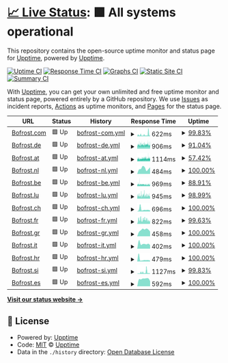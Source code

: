 # [📈 Live Status](https://demo.upptime.js.org): <!--live status--> **🟩 All systems operational**

This repository contains the open-source uptime monitor and status page for [Upptime](https://upptime.js.org), powered by [Upptime](https://github.com/upptime/upptime).

[![Uptime CI](https://github.com/Ckal/uptime/Ckal/uptime/workflows/Uptime%20CI/badge.svg)](https://github.com/Ckal/uptime/Ckal/uptime/actions?query=workflow%3A%22Uptime+CI%22)
[![Response Time CI](https://github.com/Ckal/uptime/Ckal/uptime/workflows/Response%20Time%20CI/badge.svg)](https://github.com/Ckal/uptime/Ckal/uptime/actions?query=workflow%3A%22Response+Time+CI%22)
[![Graphs CI](https://github.com/Ckal/uptime/Ckal/uptime/workflows/Graphs%20CI/badge.svg)](https://github.com/Ckal/uptime/Ckal/uptime/actions?query=workflow%3A%22Graphs+CI%22)
[![Static Site CI](https://github.com/Ckal/uptime/Ckal/uptime/workflows/Static%20Site%20CI/badge.svg)](https://github.com/Ckal/uptime/Ckal/uptime/actions?query=workflow%3A%22Static+Site+CI%22)
[![Summary CI](https://github.com/Ckal/uptime/Ckal/uptime/workflows/Summary%20CI/badge.svg)](https://github.com/Ckal/uptime/Ckal/uptime/actions?query=workflow%3A%22Summary+CI%22)

With [Upptime](https://upptime.js.org), you can get your own unlimited and free uptime monitor and status page, powered entirely by a GitHub repository. We use [Issues](https://github.com/upptime/upptime/issues) as incident reports, [Actions](https://github.com/Ckal/uptime/Ckal/uptime/actions) as uptime monitors, and [Pages](https://demo.upptime.js.org) for the status page.

<!--start: status pages-->
<!-- This summary is generated by Upptime (https://github.com/upptime/upptime) -->
<!-- Do not edit this manually, your changes will be overwritten -->
<!-- prettier-ignore -->
| URL | Status | History | Response Time | Uptime |
| --- | ------ | ------- | ------------- | ------ |
| <img alt="" src="https://icons.duckduckgo.com/ip3/www.bofrost.com.ico" height="13"> [Bofrost.com](https://www.bofrost.com) | 🟩 Up | [bofrost-com.yml](https://github.com/Ckal/Uptime/commits/HEAD/history/bofrost-com.yml) | <details><summary><img alt="Response time graph" src="./graphs/bofrost-com/response-time-week.png" height="20"> 622ms</summary><br><a href="https://Ckal.github.io/Uptime/history/bofrost-com"><img alt="Response time 594" src="https://img.shields.io/endpoint?url=https%3A%2F%2Fraw.githubusercontent.com%2FCkal%2FUptime%2FHEAD%2Fapi%2Fbofrost-com%2Fresponse-time.json"></a><br><a href="https://Ckal.github.io/Uptime/history/bofrost-com"><img alt="24-hour response time 628" src="https://img.shields.io/endpoint?url=https%3A%2F%2Fraw.githubusercontent.com%2FCkal%2FUptime%2FHEAD%2Fapi%2Fbofrost-com%2Fresponse-time-day.json"></a><br><a href="https://Ckal.github.io/Uptime/history/bofrost-com"><img alt="7-day response time 622" src="https://img.shields.io/endpoint?url=https%3A%2F%2Fraw.githubusercontent.com%2FCkal%2FUptime%2FHEAD%2Fapi%2Fbofrost-com%2Fresponse-time-week.json"></a><br><a href="https://Ckal.github.io/Uptime/history/bofrost-com"><img alt="30-day response time 466" src="https://img.shields.io/endpoint?url=https%3A%2F%2Fraw.githubusercontent.com%2FCkal%2FUptime%2FHEAD%2Fapi%2Fbofrost-com%2Fresponse-time-month.json"></a><br><a href="https://Ckal.github.io/Uptime/history/bofrost-com"><img alt="1-year response time 594" src="https://img.shields.io/endpoint?url=https%3A%2F%2Fraw.githubusercontent.com%2FCkal%2FUptime%2FHEAD%2Fapi%2Fbofrost-com%2Fresponse-time-year.json"></a></details> | <details><summary><a href="https://Ckal.github.io/Uptime/history/bofrost-com">99.83%</a></summary><a href="https://Ckal.github.io/Uptime/history/bofrost-com"><img alt="All-time uptime 97.69%" src="https://img.shields.io/endpoint?url=https%3A%2F%2Fraw.githubusercontent.com%2FCkal%2FUptime%2FHEAD%2Fapi%2Fbofrost-com%2Fuptime.json"></a><br><a href="https://Ckal.github.io/Uptime/history/bofrost-com"><img alt="24-hour uptime 100.00%" src="https://img.shields.io/endpoint?url=https%3A%2F%2Fraw.githubusercontent.com%2FCkal%2FUptime%2FHEAD%2Fapi%2Fbofrost-com%2Fuptime-day.json"></a><br><a href="https://Ckal.github.io/Uptime/history/bofrost-com"><img alt="7-day uptime 99.83%" src="https://img.shields.io/endpoint?url=https%3A%2F%2Fraw.githubusercontent.com%2FCkal%2FUptime%2FHEAD%2Fapi%2Fbofrost-com%2Fuptime-week.json"></a><br><a href="https://Ckal.github.io/Uptime/history/bofrost-com"><img alt="30-day uptime 99.64%" src="https://img.shields.io/endpoint?url=https%3A%2F%2Fraw.githubusercontent.com%2FCkal%2FUptime%2FHEAD%2Fapi%2Fbofrost-com%2Fuptime-month.json"></a><br><a href="https://Ckal.github.io/Uptime/history/bofrost-com"><img alt="1-year uptime 97.69%" src="https://img.shields.io/endpoint?url=https%3A%2F%2Fraw.githubusercontent.com%2FCkal%2FUptime%2FHEAD%2Fapi%2Fbofrost-com%2Fuptime-year.json"></a></details>
| <img alt="" src="https://icons.duckduckgo.com/ip3/www.bofrost.de.ico" height="13"> [Bofrost.de](https://www.bofrost.de) | 🟩 Up | [bofrost-de.yml](https://github.com/Ckal/Uptime/commits/HEAD/history/bofrost-de.yml) | <details><summary><img alt="Response time graph" src="./graphs/bofrost-de/response-time-week.png" height="20"> 906ms</summary><br><a href="https://Ckal.github.io/Uptime/history/bofrost-de"><img alt="Response time 881" src="https://img.shields.io/endpoint?url=https%3A%2F%2Fraw.githubusercontent.com%2FCkal%2FUptime%2FHEAD%2Fapi%2Fbofrost-de%2Fresponse-time.json"></a><br><a href="https://Ckal.github.io/Uptime/history/bofrost-de"><img alt="24-hour response time 876" src="https://img.shields.io/endpoint?url=https%3A%2F%2Fraw.githubusercontent.com%2FCkal%2FUptime%2FHEAD%2Fapi%2Fbofrost-de%2Fresponse-time-day.json"></a><br><a href="https://Ckal.github.io/Uptime/history/bofrost-de"><img alt="7-day response time 906" src="https://img.shields.io/endpoint?url=https%3A%2F%2Fraw.githubusercontent.com%2FCkal%2FUptime%2FHEAD%2Fapi%2Fbofrost-de%2Fresponse-time-week.json"></a><br><a href="https://Ckal.github.io/Uptime/history/bofrost-de"><img alt="30-day response time 919" src="https://img.shields.io/endpoint?url=https%3A%2F%2Fraw.githubusercontent.com%2FCkal%2FUptime%2FHEAD%2Fapi%2Fbofrost-de%2Fresponse-time-month.json"></a><br><a href="https://Ckal.github.io/Uptime/history/bofrost-de"><img alt="1-year response time 881" src="https://img.shields.io/endpoint?url=https%3A%2F%2Fraw.githubusercontent.com%2FCkal%2FUptime%2FHEAD%2Fapi%2Fbofrost-de%2Fresponse-time-year.json"></a></details> | <details><summary><a href="https://Ckal.github.io/Uptime/history/bofrost-de">91.04%</a></summary><a href="https://Ckal.github.io/Uptime/history/bofrost-de"><img alt="All-time uptime 98.38%" src="https://img.shields.io/endpoint?url=https%3A%2F%2Fraw.githubusercontent.com%2FCkal%2FUptime%2FHEAD%2Fapi%2Fbofrost-de%2Fuptime.json"></a><br><a href="https://Ckal.github.io/Uptime/history/bofrost-de"><img alt="24-hour uptime 95.09%" src="https://img.shields.io/endpoint?url=https%3A%2F%2Fraw.githubusercontent.com%2FCkal%2FUptime%2FHEAD%2Fapi%2Fbofrost-de%2Fuptime-day.json"></a><br><a href="https://Ckal.github.io/Uptime/history/bofrost-de"><img alt="7-day uptime 91.04%" src="https://img.shields.io/endpoint?url=https%3A%2F%2Fraw.githubusercontent.com%2FCkal%2FUptime%2FHEAD%2Fapi%2Fbofrost-de%2Fuptime-week.json"></a><br><a href="https://Ckal.github.io/Uptime/history/bofrost-de"><img alt="30-day uptime 93.04%" src="https://img.shields.io/endpoint?url=https%3A%2F%2Fraw.githubusercontent.com%2FCkal%2FUptime%2FHEAD%2Fapi%2Fbofrost-de%2Fuptime-month.json"></a><br><a href="https://Ckal.github.io/Uptime/history/bofrost-de"><img alt="1-year uptime 98.38%" src="https://img.shields.io/endpoint?url=https%3A%2F%2Fraw.githubusercontent.com%2FCkal%2FUptime%2FHEAD%2Fapi%2Fbofrost-de%2Fuptime-year.json"></a></details>
| <img alt="" src="https://icons.duckduckgo.com/ip3/www.bofrost.at.ico" height="13"> [Bofrost.at](https://www.bofrost.at) | 🟩 Up | [bofrost-at.yml](https://github.com/Ckal/Uptime/commits/HEAD/history/bofrost-at.yml) | <details><summary><img alt="Response time graph" src="./graphs/bofrost-at/response-time-week.png" height="20"> 1114ms</summary><br><a href="https://Ckal.github.io/Uptime/history/bofrost-at"><img alt="Response time 1040" src="https://img.shields.io/endpoint?url=https%3A%2F%2Fraw.githubusercontent.com%2FCkal%2FUptime%2FHEAD%2Fapi%2Fbofrost-at%2Fresponse-time.json"></a><br><a href="https://Ckal.github.io/Uptime/history/bofrost-at"><img alt="24-hour response time 1094" src="https://img.shields.io/endpoint?url=https%3A%2F%2Fraw.githubusercontent.com%2FCkal%2FUptime%2FHEAD%2Fapi%2Fbofrost-at%2Fresponse-time-day.json"></a><br><a href="https://Ckal.github.io/Uptime/history/bofrost-at"><img alt="7-day response time 1114" src="https://img.shields.io/endpoint?url=https%3A%2F%2Fraw.githubusercontent.com%2FCkal%2FUptime%2FHEAD%2Fapi%2Fbofrost-at%2Fresponse-time-week.json"></a><br><a href="https://Ckal.github.io/Uptime/history/bofrost-at"><img alt="30-day response time 1065" src="https://img.shields.io/endpoint?url=https%3A%2F%2Fraw.githubusercontent.com%2FCkal%2FUptime%2FHEAD%2Fapi%2Fbofrost-at%2Fresponse-time-month.json"></a><br><a href="https://Ckal.github.io/Uptime/history/bofrost-at"><img alt="1-year response time 1040" src="https://img.shields.io/endpoint?url=https%3A%2F%2Fraw.githubusercontent.com%2FCkal%2FUptime%2FHEAD%2Fapi%2Fbofrost-at%2Fresponse-time-year.json"></a></details> | <details><summary><a href="https://Ckal.github.io/Uptime/history/bofrost-at">57.42%</a></summary><a href="https://Ckal.github.io/Uptime/history/bofrost-at"><img alt="All-time uptime 97.72%" src="https://img.shields.io/endpoint?url=https%3A%2F%2Fraw.githubusercontent.com%2FCkal%2FUptime%2FHEAD%2Fapi%2Fbofrost-at%2Fuptime.json"></a><br><a href="https://Ckal.github.io/Uptime/history/bofrost-at"><img alt="24-hour uptime 55.58%" src="https://img.shields.io/endpoint?url=https%3A%2F%2Fraw.githubusercontent.com%2FCkal%2FUptime%2FHEAD%2Fapi%2Fbofrost-at%2Fuptime-day.json"></a><br><a href="https://Ckal.github.io/Uptime/history/bofrost-at"><img alt="7-day uptime 57.42%" src="https://img.shields.io/endpoint?url=https%3A%2F%2Fraw.githubusercontent.com%2FCkal%2FUptime%2FHEAD%2Fapi%2Fbofrost-at%2Fuptime-week.json"></a><br><a href="https://Ckal.github.io/Uptime/history/bofrost-at"><img alt="30-day uptime 90.20%" src="https://img.shields.io/endpoint?url=https%3A%2F%2Fraw.githubusercontent.com%2FCkal%2FUptime%2FHEAD%2Fapi%2Fbofrost-at%2Fuptime-month.json"></a><br><a href="https://Ckal.github.io/Uptime/history/bofrost-at"><img alt="1-year uptime 97.72%" src="https://img.shields.io/endpoint?url=https%3A%2F%2Fraw.githubusercontent.com%2FCkal%2FUptime%2FHEAD%2Fapi%2Fbofrost-at%2Fuptime-year.json"></a></details>
| <img alt="" src="https://icons.duckduckgo.com/ip3/www.bofrost.nl.ico" height="13"> [Bofrost.nl](https://www.bofrost.nl) | 🟩 Up | [bofrost-nl.yml](https://github.com/Ckal/Uptime/commits/HEAD/history/bofrost-nl.yml) | <details><summary><img alt="Response time graph" src="./graphs/bofrost-nl/response-time-week.png" height="20"> 484ms</summary><br><a href="https://Ckal.github.io/Uptime/history/bofrost-nl"><img alt="Response time 950" src="https://img.shields.io/endpoint?url=https%3A%2F%2Fraw.githubusercontent.com%2FCkal%2FUptime%2FHEAD%2Fapi%2Fbofrost-nl%2Fresponse-time.json"></a><br><a href="https://Ckal.github.io/Uptime/history/bofrost-nl"><img alt="24-hour response time 679" src="https://img.shields.io/endpoint?url=https%3A%2F%2Fraw.githubusercontent.com%2FCkal%2FUptime%2FHEAD%2Fapi%2Fbofrost-nl%2Fresponse-time-day.json"></a><br><a href="https://Ckal.github.io/Uptime/history/bofrost-nl"><img alt="7-day response time 484" src="https://img.shields.io/endpoint?url=https%3A%2F%2Fraw.githubusercontent.com%2FCkal%2FUptime%2FHEAD%2Fapi%2Fbofrost-nl%2Fresponse-time-week.json"></a><br><a href="https://Ckal.github.io/Uptime/history/bofrost-nl"><img alt="30-day response time 983" src="https://img.shields.io/endpoint?url=https%3A%2F%2Fraw.githubusercontent.com%2FCkal%2FUptime%2FHEAD%2Fapi%2Fbofrost-nl%2Fresponse-time-month.json"></a><br><a href="https://Ckal.github.io/Uptime/history/bofrost-nl"><img alt="1-year response time 950" src="https://img.shields.io/endpoint?url=https%3A%2F%2Fraw.githubusercontent.com%2FCkal%2FUptime%2FHEAD%2Fapi%2Fbofrost-nl%2Fresponse-time-year.json"></a></details> | <details><summary><a href="https://Ckal.github.io/Uptime/history/bofrost-nl">100.00%</a></summary><a href="https://Ckal.github.io/Uptime/history/bofrost-nl"><img alt="All-time uptime 98.58%" src="https://img.shields.io/endpoint?url=https%3A%2F%2Fraw.githubusercontent.com%2FCkal%2FUptime%2FHEAD%2Fapi%2Fbofrost-nl%2Fuptime.json"></a><br><a href="https://Ckal.github.io/Uptime/history/bofrost-nl"><img alt="24-hour uptime 100.00%" src="https://img.shields.io/endpoint?url=https%3A%2F%2Fraw.githubusercontent.com%2FCkal%2FUptime%2FHEAD%2Fapi%2Fbofrost-nl%2Fuptime-day.json"></a><br><a href="https://Ckal.github.io/Uptime/history/bofrost-nl"><img alt="7-day uptime 100.00%" src="https://img.shields.io/endpoint?url=https%3A%2F%2Fraw.githubusercontent.com%2FCkal%2FUptime%2FHEAD%2Fapi%2Fbofrost-nl%2Fuptime-week.json"></a><br><a href="https://Ckal.github.io/Uptime/history/bofrost-nl"><img alt="30-day uptime 93.92%" src="https://img.shields.io/endpoint?url=https%3A%2F%2Fraw.githubusercontent.com%2FCkal%2FUptime%2FHEAD%2Fapi%2Fbofrost-nl%2Fuptime-month.json"></a><br><a href="https://Ckal.github.io/Uptime/history/bofrost-nl"><img alt="1-year uptime 98.58%" src="https://img.shields.io/endpoint?url=https%3A%2F%2Fraw.githubusercontent.com%2FCkal%2FUptime%2FHEAD%2Fapi%2Fbofrost-nl%2Fuptime-year.json"></a></details>
| <img alt="" src="https://icons.duckduckgo.com/ip3/www.bofrost.be.ico" height="13"> [Bofrost.be](https://www.bofrost.be) | 🟩 Up | [bofrost-be.yml](https://github.com/Ckal/Uptime/commits/HEAD/history/bofrost-be.yml) | <details><summary><img alt="Response time graph" src="./graphs/bofrost-be/response-time-week.png" height="20"> 969ms</summary><br><a href="https://Ckal.github.io/Uptime/history/bofrost-be"><img alt="Response time 952" src="https://img.shields.io/endpoint?url=https%3A%2F%2Fraw.githubusercontent.com%2FCkal%2FUptime%2FHEAD%2Fapi%2Fbofrost-be%2Fresponse-time.json"></a><br><a href="https://Ckal.github.io/Uptime/history/bofrost-be"><img alt="24-hour response time 974" src="https://img.shields.io/endpoint?url=https%3A%2F%2Fraw.githubusercontent.com%2FCkal%2FUptime%2FHEAD%2Fapi%2Fbofrost-be%2Fresponse-time-day.json"></a><br><a href="https://Ckal.github.io/Uptime/history/bofrost-be"><img alt="7-day response time 969" src="https://img.shields.io/endpoint?url=https%3A%2F%2Fraw.githubusercontent.com%2FCkal%2FUptime%2FHEAD%2Fapi%2Fbofrost-be%2Fresponse-time-week.json"></a><br><a href="https://Ckal.github.io/Uptime/history/bofrost-be"><img alt="30-day response time 991" src="https://img.shields.io/endpoint?url=https%3A%2F%2Fraw.githubusercontent.com%2FCkal%2FUptime%2FHEAD%2Fapi%2Fbofrost-be%2Fresponse-time-month.json"></a><br><a href="https://Ckal.github.io/Uptime/history/bofrost-be"><img alt="1-year response time 952" src="https://img.shields.io/endpoint?url=https%3A%2F%2Fraw.githubusercontent.com%2FCkal%2FUptime%2FHEAD%2Fapi%2Fbofrost-be%2Fresponse-time-year.json"></a></details> | <details><summary><a href="https://Ckal.github.io/Uptime/history/bofrost-be">88.91%</a></summary><a href="https://Ckal.github.io/Uptime/history/bofrost-be"><img alt="All-time uptime 98.30%" src="https://img.shields.io/endpoint?url=https%3A%2F%2Fraw.githubusercontent.com%2FCkal%2FUptime%2FHEAD%2Fapi%2Fbofrost-be%2Fuptime.json"></a><br><a href="https://Ckal.github.io/Uptime/history/bofrost-be"><img alt="24-hour uptime 86.29%" src="https://img.shields.io/endpoint?url=https%3A%2F%2Fraw.githubusercontent.com%2FCkal%2FUptime%2FHEAD%2Fapi%2Fbofrost-be%2Fuptime-day.json"></a><br><a href="https://Ckal.github.io/Uptime/history/bofrost-be"><img alt="7-day uptime 88.91%" src="https://img.shields.io/endpoint?url=https%3A%2F%2Fraw.githubusercontent.com%2FCkal%2FUptime%2FHEAD%2Fapi%2Fbofrost-be%2Fuptime-week.json"></a><br><a href="https://Ckal.github.io/Uptime/history/bofrost-be"><img alt="30-day uptime 92.71%" src="https://img.shields.io/endpoint?url=https%3A%2F%2Fraw.githubusercontent.com%2FCkal%2FUptime%2FHEAD%2Fapi%2Fbofrost-be%2Fuptime-month.json"></a><br><a href="https://Ckal.github.io/Uptime/history/bofrost-be"><img alt="1-year uptime 98.30%" src="https://img.shields.io/endpoint?url=https%3A%2F%2Fraw.githubusercontent.com%2FCkal%2FUptime%2FHEAD%2Fapi%2Fbofrost-be%2Fuptime-year.json"></a></details>
| <img alt="" src="https://icons.duckduckgo.com/ip3/www.bofrost.lu.ico" height="13"> [Bofrost.lu](https://www.bofrost.lu) | 🟩 Up | [bofrost-lu.yml](https://github.com/Ckal/Uptime/commits/HEAD/history/bofrost-lu.yml) | <details><summary><img alt="Response time graph" src="./graphs/bofrost-lu/response-time-week.png" height="20"> 945ms</summary><br><a href="https://Ckal.github.io/Uptime/history/bofrost-lu"><img alt="Response time 855" src="https://img.shields.io/endpoint?url=https%3A%2F%2Fraw.githubusercontent.com%2FCkal%2FUptime%2FHEAD%2Fapi%2Fbofrost-lu%2Fresponse-time.json"></a><br><a href="https://Ckal.github.io/Uptime/history/bofrost-lu"><img alt="24-hour response time 811" src="https://img.shields.io/endpoint?url=https%3A%2F%2Fraw.githubusercontent.com%2FCkal%2FUptime%2FHEAD%2Fapi%2Fbofrost-lu%2Fresponse-time-day.json"></a><br><a href="https://Ckal.github.io/Uptime/history/bofrost-lu"><img alt="7-day response time 945" src="https://img.shields.io/endpoint?url=https%3A%2F%2Fraw.githubusercontent.com%2FCkal%2FUptime%2FHEAD%2Fapi%2Fbofrost-lu%2Fresponse-time-week.json"></a><br><a href="https://Ckal.github.io/Uptime/history/bofrost-lu"><img alt="30-day response time 911" src="https://img.shields.io/endpoint?url=https%3A%2F%2Fraw.githubusercontent.com%2FCkal%2FUptime%2FHEAD%2Fapi%2Fbofrost-lu%2Fresponse-time-month.json"></a><br><a href="https://Ckal.github.io/Uptime/history/bofrost-lu"><img alt="1-year response time 855" src="https://img.shields.io/endpoint?url=https%3A%2F%2Fraw.githubusercontent.com%2FCkal%2FUptime%2FHEAD%2Fapi%2Fbofrost-lu%2Fresponse-time-year.json"></a></details> | <details><summary><a href="https://Ckal.github.io/Uptime/history/bofrost-lu">98.99%</a></summary><a href="https://Ckal.github.io/Uptime/history/bofrost-lu"><img alt="All-time uptime 99.02%" src="https://img.shields.io/endpoint?url=https%3A%2F%2Fraw.githubusercontent.com%2FCkal%2FUptime%2FHEAD%2Fapi%2Fbofrost-lu%2Fuptime.json"></a><br><a href="https://Ckal.github.io/Uptime/history/bofrost-lu"><img alt="24-hour uptime 100.00%" src="https://img.shields.io/endpoint?url=https%3A%2F%2Fraw.githubusercontent.com%2FCkal%2FUptime%2FHEAD%2Fapi%2Fbofrost-lu%2Fuptime-day.json"></a><br><a href="https://Ckal.github.io/Uptime/history/bofrost-lu"><img alt="7-day uptime 98.99%" src="https://img.shields.io/endpoint?url=https%3A%2F%2Fraw.githubusercontent.com%2FCkal%2FUptime%2FHEAD%2Fapi%2Fbofrost-lu%2Fuptime-week.json"></a><br><a href="https://Ckal.github.io/Uptime/history/bofrost-lu"><img alt="30-day uptime 96.94%" src="https://img.shields.io/endpoint?url=https%3A%2F%2Fraw.githubusercontent.com%2FCkal%2FUptime%2FHEAD%2Fapi%2Fbofrost-lu%2Fuptime-month.json"></a><br><a href="https://Ckal.github.io/Uptime/history/bofrost-lu"><img alt="1-year uptime 99.02%" src="https://img.shields.io/endpoint?url=https%3A%2F%2Fraw.githubusercontent.com%2FCkal%2FUptime%2FHEAD%2Fapi%2Fbofrost-lu%2Fuptime-year.json"></a></details>
| <img alt="" src="https://icons.duckduckgo.com/ip3/www.bofrost.ch.ico" height="13"> [Bofrost.ch](https://www.bofrost.ch) | 🟩 Up | [bofrost-ch.yml](https://github.com/Ckal/Uptime/commits/HEAD/history/bofrost-ch.yml) | <details><summary><img alt="Response time graph" src="./graphs/bofrost-ch/response-time-week.png" height="20"> 696ms</summary><br><a href="https://Ckal.github.io/Uptime/history/bofrost-ch"><img alt="Response time 668" src="https://img.shields.io/endpoint?url=https%3A%2F%2Fraw.githubusercontent.com%2FCkal%2FUptime%2FHEAD%2Fapi%2Fbofrost-ch%2Fresponse-time.json"></a><br><a href="https://Ckal.github.io/Uptime/history/bofrost-ch"><img alt="24-hour response time 506" src="https://img.shields.io/endpoint?url=https%3A%2F%2Fraw.githubusercontent.com%2FCkal%2FUptime%2FHEAD%2Fapi%2Fbofrost-ch%2Fresponse-time-day.json"></a><br><a href="https://Ckal.github.io/Uptime/history/bofrost-ch"><img alt="7-day response time 696" src="https://img.shields.io/endpoint?url=https%3A%2F%2Fraw.githubusercontent.com%2FCkal%2FUptime%2FHEAD%2Fapi%2Fbofrost-ch%2Fresponse-time-week.json"></a><br><a href="https://Ckal.github.io/Uptime/history/bofrost-ch"><img alt="30-day response time 641" src="https://img.shields.io/endpoint?url=https%3A%2F%2Fraw.githubusercontent.com%2FCkal%2FUptime%2FHEAD%2Fapi%2Fbofrost-ch%2Fresponse-time-month.json"></a><br><a href="https://Ckal.github.io/Uptime/history/bofrost-ch"><img alt="1-year response time 668" src="https://img.shields.io/endpoint?url=https%3A%2F%2Fraw.githubusercontent.com%2FCkal%2FUptime%2FHEAD%2Fapi%2Fbofrost-ch%2Fresponse-time-year.json"></a></details> | <details><summary><a href="https://Ckal.github.io/Uptime/history/bofrost-ch">100.00%</a></summary><a href="https://Ckal.github.io/Uptime/history/bofrost-ch"><img alt="All-time uptime 99.07%" src="https://img.shields.io/endpoint?url=https%3A%2F%2Fraw.githubusercontent.com%2FCkal%2FUptime%2FHEAD%2Fapi%2Fbofrost-ch%2Fuptime.json"></a><br><a href="https://Ckal.github.io/Uptime/history/bofrost-ch"><img alt="24-hour uptime 100.00%" src="https://img.shields.io/endpoint?url=https%3A%2F%2Fraw.githubusercontent.com%2FCkal%2FUptime%2FHEAD%2Fapi%2Fbofrost-ch%2Fuptime-day.json"></a><br><a href="https://Ckal.github.io/Uptime/history/bofrost-ch"><img alt="7-day uptime 100.00%" src="https://img.shields.io/endpoint?url=https%3A%2F%2Fraw.githubusercontent.com%2FCkal%2FUptime%2FHEAD%2Fapi%2Fbofrost-ch%2Fuptime-week.json"></a><br><a href="https://Ckal.github.io/Uptime/history/bofrost-ch"><img alt="30-day uptime 99.96%" src="https://img.shields.io/endpoint?url=https%3A%2F%2Fraw.githubusercontent.com%2FCkal%2FUptime%2FHEAD%2Fapi%2Fbofrost-ch%2Fuptime-month.json"></a><br><a href="https://Ckal.github.io/Uptime/history/bofrost-ch"><img alt="1-year uptime 99.07%" src="https://img.shields.io/endpoint?url=https%3A%2F%2Fraw.githubusercontent.com%2FCkal%2FUptime%2FHEAD%2Fapi%2Fbofrost-ch%2Fuptime-year.json"></a></details>
| <img alt="" src="https://icons.duckduckgo.com/ip3/www.bofrost.fr.ico" height="13"> [Bofrost.fr](https://www.bofrost.fr) | 🟩 Up | [bofrost-fr.yml](https://github.com/Ckal/Uptime/commits/HEAD/history/bofrost-fr.yml) | <details><summary><img alt="Response time graph" src="./graphs/bofrost-fr/response-time-week.png" height="20"> 822ms</summary><br><a href="https://Ckal.github.io/Uptime/history/bofrost-fr"><img alt="Response time 812" src="https://img.shields.io/endpoint?url=https%3A%2F%2Fraw.githubusercontent.com%2FCkal%2FUptime%2FHEAD%2Fapi%2Fbofrost-fr%2Fresponse-time.json"></a><br><a href="https://Ckal.github.io/Uptime/history/bofrost-fr"><img alt="24-hour response time 755" src="https://img.shields.io/endpoint?url=https%3A%2F%2Fraw.githubusercontent.com%2FCkal%2FUptime%2FHEAD%2Fapi%2Fbofrost-fr%2Fresponse-time-day.json"></a><br><a href="https://Ckal.github.io/Uptime/history/bofrost-fr"><img alt="7-day response time 822" src="https://img.shields.io/endpoint?url=https%3A%2F%2Fraw.githubusercontent.com%2FCkal%2FUptime%2FHEAD%2Fapi%2Fbofrost-fr%2Fresponse-time-week.json"></a><br><a href="https://Ckal.github.io/Uptime/history/bofrost-fr"><img alt="30-day response time 835" src="https://img.shields.io/endpoint?url=https%3A%2F%2Fraw.githubusercontent.com%2FCkal%2FUptime%2FHEAD%2Fapi%2Fbofrost-fr%2Fresponse-time-month.json"></a><br><a href="https://Ckal.github.io/Uptime/history/bofrost-fr"><img alt="1-year response time 812" src="https://img.shields.io/endpoint?url=https%3A%2F%2Fraw.githubusercontent.com%2FCkal%2FUptime%2FHEAD%2Fapi%2Fbofrost-fr%2Fresponse-time-year.json"></a></details> | <details><summary><a href="https://Ckal.github.io/Uptime/history/bofrost-fr">99.63%</a></summary><a href="https://Ckal.github.io/Uptime/history/bofrost-fr"><img alt="All-time uptime 98.88%" src="https://img.shields.io/endpoint?url=https%3A%2F%2Fraw.githubusercontent.com%2FCkal%2FUptime%2FHEAD%2Fapi%2Fbofrost-fr%2Fuptime.json"></a><br><a href="https://Ckal.github.io/Uptime/history/bofrost-fr"><img alt="24-hour uptime 100.00%" src="https://img.shields.io/endpoint?url=https%3A%2F%2Fraw.githubusercontent.com%2FCkal%2FUptime%2FHEAD%2Fapi%2Fbofrost-fr%2Fuptime-day.json"></a><br><a href="https://Ckal.github.io/Uptime/history/bofrost-fr"><img alt="7-day uptime 99.63%" src="https://img.shields.io/endpoint?url=https%3A%2F%2Fraw.githubusercontent.com%2FCkal%2FUptime%2FHEAD%2Fapi%2Fbofrost-fr%2Fuptime-week.json"></a><br><a href="https://Ckal.github.io/Uptime/history/bofrost-fr"><img alt="30-day uptime 96.97%" src="https://img.shields.io/endpoint?url=https%3A%2F%2Fraw.githubusercontent.com%2FCkal%2FUptime%2FHEAD%2Fapi%2Fbofrost-fr%2Fuptime-month.json"></a><br><a href="https://Ckal.github.io/Uptime/history/bofrost-fr"><img alt="1-year uptime 98.88%" src="https://img.shields.io/endpoint?url=https%3A%2F%2Fraw.githubusercontent.com%2FCkal%2FUptime%2FHEAD%2Fapi%2Fbofrost-fr%2Fuptime-year.json"></a></details>
| <img alt="" src="https://icons.duckduckgo.com/ip3/www.bofrost.gr.ico" height="13"> [Bofrost.gr](https://www.bofrost.gr) | 🟩 Up | [bofrost-gr.yml](https://github.com/Ckal/Uptime/commits/HEAD/history/bofrost-gr.yml) | <details><summary><img alt="Response time graph" src="./graphs/bofrost-gr/response-time-week.png" height="20"> 458ms</summary><br><a href="https://Ckal.github.io/Uptime/history/bofrost-gr"><img alt="Response time 658" src="https://img.shields.io/endpoint?url=https%3A%2F%2Fraw.githubusercontent.com%2FCkal%2FUptime%2FHEAD%2Fapi%2Fbofrost-gr%2Fresponse-time.json"></a><br><a href="https://Ckal.github.io/Uptime/history/bofrost-gr"><img alt="24-hour response time 465" src="https://img.shields.io/endpoint?url=https%3A%2F%2Fraw.githubusercontent.com%2FCkal%2FUptime%2FHEAD%2Fapi%2Fbofrost-gr%2Fresponse-time-day.json"></a><br><a href="https://Ckal.github.io/Uptime/history/bofrost-gr"><img alt="7-day response time 458" src="https://img.shields.io/endpoint?url=https%3A%2F%2Fraw.githubusercontent.com%2FCkal%2FUptime%2FHEAD%2Fapi%2Fbofrost-gr%2Fresponse-time-week.json"></a><br><a href="https://Ckal.github.io/Uptime/history/bofrost-gr"><img alt="30-day response time 466" src="https://img.shields.io/endpoint?url=https%3A%2F%2Fraw.githubusercontent.com%2FCkal%2FUptime%2FHEAD%2Fapi%2Fbofrost-gr%2Fresponse-time-month.json"></a><br><a href="https://Ckal.github.io/Uptime/history/bofrost-gr"><img alt="1-year response time 658" src="https://img.shields.io/endpoint?url=https%3A%2F%2Fraw.githubusercontent.com%2FCkal%2FUptime%2FHEAD%2Fapi%2Fbofrost-gr%2Fresponse-time-year.json"></a></details> | <details><summary><a href="https://Ckal.github.io/Uptime/history/bofrost-gr">100.00%</a></summary><a href="https://Ckal.github.io/Uptime/history/bofrost-gr"><img alt="All-time uptime 99.93%" src="https://img.shields.io/endpoint?url=https%3A%2F%2Fraw.githubusercontent.com%2FCkal%2FUptime%2FHEAD%2Fapi%2Fbofrost-gr%2Fuptime.json"></a><br><a href="https://Ckal.github.io/Uptime/history/bofrost-gr"><img alt="24-hour uptime 100.00%" src="https://img.shields.io/endpoint?url=https%3A%2F%2Fraw.githubusercontent.com%2FCkal%2FUptime%2FHEAD%2Fapi%2Fbofrost-gr%2Fuptime-day.json"></a><br><a href="https://Ckal.github.io/Uptime/history/bofrost-gr"><img alt="7-day uptime 100.00%" src="https://img.shields.io/endpoint?url=https%3A%2F%2Fraw.githubusercontent.com%2FCkal%2FUptime%2FHEAD%2Fapi%2Fbofrost-gr%2Fuptime-week.json"></a><br><a href="https://Ckal.github.io/Uptime/history/bofrost-gr"><img alt="30-day uptime 99.94%" src="https://img.shields.io/endpoint?url=https%3A%2F%2Fraw.githubusercontent.com%2FCkal%2FUptime%2FHEAD%2Fapi%2Fbofrost-gr%2Fuptime-month.json"></a><br><a href="https://Ckal.github.io/Uptime/history/bofrost-gr"><img alt="1-year uptime 99.93%" src="https://img.shields.io/endpoint?url=https%3A%2F%2Fraw.githubusercontent.com%2FCkal%2FUptime%2FHEAD%2Fapi%2Fbofrost-gr%2Fuptime-year.json"></a></details>
| <img alt="" src="https://icons.duckduckgo.com/ip3/www.bofrost.it.ico" height="13"> [Bofrost.it](https://www.bofrost.it) | 🟩 Up | [bofrost-it.yml](https://github.com/Ckal/Uptime/commits/HEAD/history/bofrost-it.yml) | <details><summary><img alt="Response time graph" src="./graphs/bofrost-it/response-time-week.png" height="20"> 402ms</summary><br><a href="https://Ckal.github.io/Uptime/history/bofrost-it"><img alt="Response time 438" src="https://img.shields.io/endpoint?url=https%3A%2F%2Fraw.githubusercontent.com%2FCkal%2FUptime%2FHEAD%2Fapi%2Fbofrost-it%2Fresponse-time.json"></a><br><a href="https://Ckal.github.io/Uptime/history/bofrost-it"><img alt="24-hour response time 437" src="https://img.shields.io/endpoint?url=https%3A%2F%2Fraw.githubusercontent.com%2FCkal%2FUptime%2FHEAD%2Fapi%2Fbofrost-it%2Fresponse-time-day.json"></a><br><a href="https://Ckal.github.io/Uptime/history/bofrost-it"><img alt="7-day response time 402" src="https://img.shields.io/endpoint?url=https%3A%2F%2Fraw.githubusercontent.com%2FCkal%2FUptime%2FHEAD%2Fapi%2Fbofrost-it%2Fresponse-time-week.json"></a><br><a href="https://Ckal.github.io/Uptime/history/bofrost-it"><img alt="30-day response time 403" src="https://img.shields.io/endpoint?url=https%3A%2F%2Fraw.githubusercontent.com%2FCkal%2FUptime%2FHEAD%2Fapi%2Fbofrost-it%2Fresponse-time-month.json"></a><br><a href="https://Ckal.github.io/Uptime/history/bofrost-it"><img alt="1-year response time 438" src="https://img.shields.io/endpoint?url=https%3A%2F%2Fraw.githubusercontent.com%2FCkal%2FUptime%2FHEAD%2Fapi%2Fbofrost-it%2Fresponse-time-year.json"></a></details> | <details><summary><a href="https://Ckal.github.io/Uptime/history/bofrost-it">100.00%</a></summary><a href="https://Ckal.github.io/Uptime/history/bofrost-it"><img alt="All-time uptime 99.94%" src="https://img.shields.io/endpoint?url=https%3A%2F%2Fraw.githubusercontent.com%2FCkal%2FUptime%2FHEAD%2Fapi%2Fbofrost-it%2Fuptime.json"></a><br><a href="https://Ckal.github.io/Uptime/history/bofrost-it"><img alt="24-hour uptime 100.00%" src="https://img.shields.io/endpoint?url=https%3A%2F%2Fraw.githubusercontent.com%2FCkal%2FUptime%2FHEAD%2Fapi%2Fbofrost-it%2Fuptime-day.json"></a><br><a href="https://Ckal.github.io/Uptime/history/bofrost-it"><img alt="7-day uptime 100.00%" src="https://img.shields.io/endpoint?url=https%3A%2F%2Fraw.githubusercontent.com%2FCkal%2FUptime%2FHEAD%2Fapi%2Fbofrost-it%2Fuptime-week.json"></a><br><a href="https://Ckal.github.io/Uptime/history/bofrost-it"><img alt="30-day uptime 100.00%" src="https://img.shields.io/endpoint?url=https%3A%2F%2Fraw.githubusercontent.com%2FCkal%2FUptime%2FHEAD%2Fapi%2Fbofrost-it%2Fuptime-month.json"></a><br><a href="https://Ckal.github.io/Uptime/history/bofrost-it"><img alt="1-year uptime 99.94%" src="https://img.shields.io/endpoint?url=https%3A%2F%2Fraw.githubusercontent.com%2FCkal%2FUptime%2FHEAD%2Fapi%2Fbofrost-it%2Fuptime-year.json"></a></details>
| <img alt="" src="https://icons.duckduckgo.com/ip3/www.bofrost.hr.ico" height="13"> [Bofrost.hr](https://www.bofrost.hr) | 🟩 Up | [bofrost-hr.yml](https://github.com/Ckal/Uptime/commits/HEAD/history/bofrost-hr.yml) | <details><summary><img alt="Response time graph" src="./graphs/bofrost-hr/response-time-week.png" height="20"> 479ms</summary><br><a href="https://Ckal.github.io/Uptime/history/bofrost-hr"><img alt="Response time 879" src="https://img.shields.io/endpoint?url=https%3A%2F%2Fraw.githubusercontent.com%2FCkal%2FUptime%2FHEAD%2Fapi%2Fbofrost-hr%2Fresponse-time.json"></a><br><a href="https://Ckal.github.io/Uptime/history/bofrost-hr"><img alt="24-hour response time 481" src="https://img.shields.io/endpoint?url=https%3A%2F%2Fraw.githubusercontent.com%2FCkal%2FUptime%2FHEAD%2Fapi%2Fbofrost-hr%2Fresponse-time-day.json"></a><br><a href="https://Ckal.github.io/Uptime/history/bofrost-hr"><img alt="7-day response time 479" src="https://img.shields.io/endpoint?url=https%3A%2F%2Fraw.githubusercontent.com%2FCkal%2FUptime%2FHEAD%2Fapi%2Fbofrost-hr%2Fresponse-time-week.json"></a><br><a href="https://Ckal.github.io/Uptime/history/bofrost-hr"><img alt="30-day response time 1087" src="https://img.shields.io/endpoint?url=https%3A%2F%2Fraw.githubusercontent.com%2FCkal%2FUptime%2FHEAD%2Fapi%2Fbofrost-hr%2Fresponse-time-month.json"></a><br><a href="https://Ckal.github.io/Uptime/history/bofrost-hr"><img alt="1-year response time 879" src="https://img.shields.io/endpoint?url=https%3A%2F%2Fraw.githubusercontent.com%2FCkal%2FUptime%2FHEAD%2Fapi%2Fbofrost-hr%2Fresponse-time-year.json"></a></details> | <details><summary><a href="https://Ckal.github.io/Uptime/history/bofrost-hr">100.00%</a></summary><a href="https://Ckal.github.io/Uptime/history/bofrost-hr"><img alt="All-time uptime 99.94%" src="https://img.shields.io/endpoint?url=https%3A%2F%2Fraw.githubusercontent.com%2FCkal%2FUptime%2FHEAD%2Fapi%2Fbofrost-hr%2Fuptime.json"></a><br><a href="https://Ckal.github.io/Uptime/history/bofrost-hr"><img alt="24-hour uptime 100.00%" src="https://img.shields.io/endpoint?url=https%3A%2F%2Fraw.githubusercontent.com%2FCkal%2FUptime%2FHEAD%2Fapi%2Fbofrost-hr%2Fuptime-day.json"></a><br><a href="https://Ckal.github.io/Uptime/history/bofrost-hr"><img alt="7-day uptime 100.00%" src="https://img.shields.io/endpoint?url=https%3A%2F%2Fraw.githubusercontent.com%2FCkal%2FUptime%2FHEAD%2Fapi%2Fbofrost-hr%2Fuptime-week.json"></a><br><a href="https://Ckal.github.io/Uptime/history/bofrost-hr"><img alt="30-day uptime 99.96%" src="https://img.shields.io/endpoint?url=https%3A%2F%2Fraw.githubusercontent.com%2FCkal%2FUptime%2FHEAD%2Fapi%2Fbofrost-hr%2Fuptime-month.json"></a><br><a href="https://Ckal.github.io/Uptime/history/bofrost-hr"><img alt="1-year uptime 99.94%" src="https://img.shields.io/endpoint?url=https%3A%2F%2Fraw.githubusercontent.com%2FCkal%2FUptime%2FHEAD%2Fapi%2Fbofrost-hr%2Fuptime-year.json"></a></details>
| <img alt="" src="https://icons.duckduckgo.com/ip3/www.bofrost.si.ico" height="13"> [Bofrost.si](https://www.bofrost.si) | 🟩 Up | [bofrost-si.yml](https://github.com/Ckal/Uptime/commits/HEAD/history/bofrost-si.yml) | <details><summary><img alt="Response time graph" src="./graphs/bofrost-si/response-time-week.png" height="20"> 1127ms</summary><br><a href="https://Ckal.github.io/Uptime/history/bofrost-si"><img alt="Response time 849" src="https://img.shields.io/endpoint?url=https%3A%2F%2Fraw.githubusercontent.com%2FCkal%2FUptime%2FHEAD%2Fapi%2Fbofrost-si%2Fresponse-time.json"></a><br><a href="https://Ckal.github.io/Uptime/history/bofrost-si"><img alt="24-hour response time 490" src="https://img.shields.io/endpoint?url=https%3A%2F%2Fraw.githubusercontent.com%2FCkal%2FUptime%2FHEAD%2Fapi%2Fbofrost-si%2Fresponse-time-day.json"></a><br><a href="https://Ckal.github.io/Uptime/history/bofrost-si"><img alt="7-day response time 1127" src="https://img.shields.io/endpoint?url=https%3A%2F%2Fraw.githubusercontent.com%2FCkal%2FUptime%2FHEAD%2Fapi%2Fbofrost-si%2Fresponse-time-week.json"></a><br><a href="https://Ckal.github.io/Uptime/history/bofrost-si"><img alt="30-day response time 976" src="https://img.shields.io/endpoint?url=https%3A%2F%2Fraw.githubusercontent.com%2FCkal%2FUptime%2FHEAD%2Fapi%2Fbofrost-si%2Fresponse-time-month.json"></a><br><a href="https://Ckal.github.io/Uptime/history/bofrost-si"><img alt="1-year response time 849" src="https://img.shields.io/endpoint?url=https%3A%2F%2Fraw.githubusercontent.com%2FCkal%2FUptime%2FHEAD%2Fapi%2Fbofrost-si%2Fresponse-time-year.json"></a></details> | <details><summary><a href="https://Ckal.github.io/Uptime/history/bofrost-si">99.83%</a></summary><a href="https://Ckal.github.io/Uptime/history/bofrost-si"><img alt="All-time uptime 99.83%" src="https://img.shields.io/endpoint?url=https%3A%2F%2Fraw.githubusercontent.com%2FCkal%2FUptime%2FHEAD%2Fapi%2Fbofrost-si%2Fuptime.json"></a><br><a href="https://Ckal.github.io/Uptime/history/bofrost-si"><img alt="24-hour uptime 100.00%" src="https://img.shields.io/endpoint?url=https%3A%2F%2Fraw.githubusercontent.com%2FCkal%2FUptime%2FHEAD%2Fapi%2Fbofrost-si%2Fuptime-day.json"></a><br><a href="https://Ckal.github.io/Uptime/history/bofrost-si"><img alt="7-day uptime 99.83%" src="https://img.shields.io/endpoint?url=https%3A%2F%2Fraw.githubusercontent.com%2FCkal%2FUptime%2FHEAD%2Fapi%2Fbofrost-si%2Fuptime-week.json"></a><br><a href="https://Ckal.github.io/Uptime/history/bofrost-si"><img alt="30-day uptime 99.68%" src="https://img.shields.io/endpoint?url=https%3A%2F%2Fraw.githubusercontent.com%2FCkal%2FUptime%2FHEAD%2Fapi%2Fbofrost-si%2Fuptime-month.json"></a><br><a href="https://Ckal.github.io/Uptime/history/bofrost-si"><img alt="1-year uptime 99.83%" src="https://img.shields.io/endpoint?url=https%3A%2F%2Fraw.githubusercontent.com%2FCkal%2FUptime%2FHEAD%2Fapi%2Fbofrost-si%2Fuptime-year.json"></a></details>
| <img alt="" src="https://icons.duckduckgo.com/ip3/www.bofrost.es.ico" height="13"> [Bofrost.es](https://www.bofrost.es) | 🟩 Up | [bofrost-es.yml](https://github.com/Ckal/Uptime/commits/HEAD/history/bofrost-es.yml) | <details><summary><img alt="Response time graph" src="./graphs/bofrost-es/response-time-week.png" height="20"> 592ms</summary><br><a href="https://Ckal.github.io/Uptime/history/bofrost-es"><img alt="Response time 1140" src="https://img.shields.io/endpoint?url=https%3A%2F%2Fraw.githubusercontent.com%2FCkal%2FUptime%2FHEAD%2Fapi%2Fbofrost-es%2Fresponse-time.json"></a><br><a href="https://Ckal.github.io/Uptime/history/bofrost-es"><img alt="24-hour response time 634" src="https://img.shields.io/endpoint?url=https%3A%2F%2Fraw.githubusercontent.com%2FCkal%2FUptime%2FHEAD%2Fapi%2Fbofrost-es%2Fresponse-time-day.json"></a><br><a href="https://Ckal.github.io/Uptime/history/bofrost-es"><img alt="7-day response time 592" src="https://img.shields.io/endpoint?url=https%3A%2F%2Fraw.githubusercontent.com%2FCkal%2FUptime%2FHEAD%2Fapi%2Fbofrost-es%2Fresponse-time-week.json"></a><br><a href="https://Ckal.github.io/Uptime/history/bofrost-es"><img alt="30-day response time 1016" src="https://img.shields.io/endpoint?url=https%3A%2F%2Fraw.githubusercontent.com%2FCkal%2FUptime%2FHEAD%2Fapi%2Fbofrost-es%2Fresponse-time-month.json"></a><br><a href="https://Ckal.github.io/Uptime/history/bofrost-es"><img alt="1-year response time 1140" src="https://img.shields.io/endpoint?url=https%3A%2F%2Fraw.githubusercontent.com%2FCkal%2FUptime%2FHEAD%2Fapi%2Fbofrost-es%2Fresponse-time-year.json"></a></details> | <details><summary><a href="https://Ckal.github.io/Uptime/history/bofrost-es">100.00%</a></summary><a href="https://Ckal.github.io/Uptime/history/bofrost-es"><img alt="All-time uptime 99.02%" src="https://img.shields.io/endpoint?url=https%3A%2F%2Fraw.githubusercontent.com%2FCkal%2FUptime%2FHEAD%2Fapi%2Fbofrost-es%2Fuptime.json"></a><br><a href="https://Ckal.github.io/Uptime/history/bofrost-es"><img alt="24-hour uptime 100.00%" src="https://img.shields.io/endpoint?url=https%3A%2F%2Fraw.githubusercontent.com%2FCkal%2FUptime%2FHEAD%2Fapi%2Fbofrost-es%2Fuptime-day.json"></a><br><a href="https://Ckal.github.io/Uptime/history/bofrost-es"><img alt="7-day uptime 100.00%" src="https://img.shields.io/endpoint?url=https%3A%2F%2Fraw.githubusercontent.com%2FCkal%2FUptime%2FHEAD%2Fapi%2Fbofrost-es%2Fuptime-week.json"></a><br><a href="https://Ckal.github.io/Uptime/history/bofrost-es"><img alt="30-day uptime 99.26%" src="https://img.shields.io/endpoint?url=https%3A%2F%2Fraw.githubusercontent.com%2FCkal%2FUptime%2FHEAD%2Fapi%2Fbofrost-es%2Fuptime-month.json"></a><br><a href="https://Ckal.github.io/Uptime/history/bofrost-es"><img alt="1-year uptime 99.02%" src="https://img.shields.io/endpoint?url=https%3A%2F%2Fraw.githubusercontent.com%2FCkal%2FUptime%2FHEAD%2Fapi%2Fbofrost-es%2Fuptime-year.json"></a></details>

<!--end: status pages-->

[**Visit our status website →**](https://demo.upptime.js.org)

## 📄 License

- Powered by: [Upptime](https://github.com/upptime/upptime)
- Code: [MIT](./LICENSE) © [Upptime](https://upptime.js.org)
- Data in the `./history` directory: [Open Database License](https://opendatacommons.org/licenses/odbl/1-0/)
